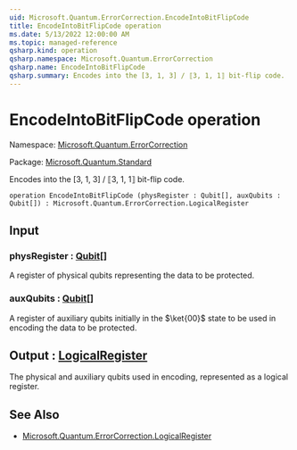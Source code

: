 ```yaml
---
uid: Microsoft.Quantum.ErrorCorrection.EncodeIntoBitFlipCode
title: EncodeIntoBitFlipCode operation
ms.date: 5/13/2022 12:00:00 AM
ms.topic: managed-reference
qsharp.kind: operation
qsharp.namespace: Microsoft.Quantum.ErrorCorrection
qsharp.name: EncodeIntoBitFlipCode
qsharp.summary: Encodes into the [3, 1, 3] / ⟦3, 1, 1⟧ bit-flip code.
---
```


# EncodeIntoBitFlipCode operation

Namespace: [Microsoft.Quantum.ErrorCorrection](xref:Microsoft.Quantum.ErrorCorrection)

Package: [Microsoft.Quantum.Standard](https://nuget.org/packages/Microsoft.Quantum.Standard)


Encodes into the [3, 1, 3] / ⟦3, 1, 1⟧ bit-flip code.

```qsharp
operation EncodeIntoBitFlipCode (physRegister : Qubit[], auxQubits : Qubit[]) : Microsoft.Quantum.ErrorCorrection.LogicalRegister
```


## Input

### physRegister : [Qubit](xref:microsoft.quantum.qsharp.valueliterals#qubit-literals)[]

A register of physical qubits representing the data to be protected.


### auxQubits : [Qubit](xref:microsoft.quantum.qsharp.valueliterals#qubit-literals)[]

A register of auxiliary qubits initially in the $\ket{00}$ state to beused in encoding the data to be protected.



## Output : [LogicalRegister](xref:Microsoft.Quantum.ErrorCorrection.LogicalRegister)

The physical and auxiliary qubits used in encoding, represented as alogical register.

## See Also

- [Microsoft.Quantum.ErrorCorrection.LogicalRegister](xref:Microsoft.Quantum.ErrorCorrection.LogicalRegister)